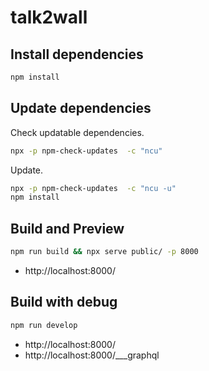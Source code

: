 talk2wall
========================================


Install dependencies
----------------------------------------

```bash
npm install
```


Update dependencies
----------------------------------------

Check updatable dependencies.

```bash
npx -p npm-check-updates  -c "ncu"
```

Update.

```bash
npx -p npm-check-updates  -c "ncu -u"
npm install
```


Build and Preview
----------------------------------------

```bash
npm run build && npx serve public/ -p 8000
```

* http://localhost:8000/


Build with debug
----------------------------------------

```bash
npm run develop
```

* http://localhost:8000/
* http://localhost:8000/___graphql
